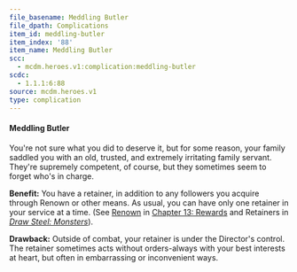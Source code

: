 ```yaml
---
file_basename: Meddling Butler
file_dpath: Complications
item_id: meddling-butler
item_index: '88'
item_name: Meddling Butler
scc:
  - mcdm.heroes.v1:complication:meddling-butler
scdc:
  - 1.1.1:6:88
source: mcdm.heroes.v1
type: complication
---
```


#### Meddling Butler

You're not sure what you did to deserve it, but for some reason, your family saddled you with an old, trusted, and extremely irritating family servant. They're supremely competent, of course, but they sometimes seem to forget who's in charge.

**Benefit:** You have a retainer, in addition to any followers you acquire through Renown or other means. As usual, you can have only one retainer in your service at a time. (See [Renown](#page-364-6) in [Chapter 13: Rewards](#page-327-1) and Retainers in *[Draw Steel: Monsters](https://mcdm.gg/DS-Monsters)*).

**Drawback:** Outside of combat, your retainer is under the Director's control. The retainer sometimes acts without orders-always with your best interests at heart, but often in embarrassing or inconvenient ways.

